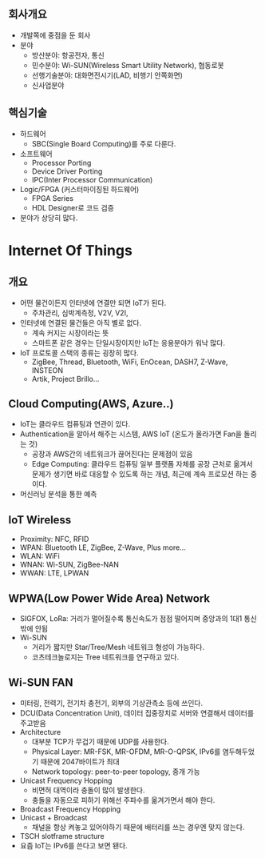 ## 회사개요

* 개발쪽에 중점을 둔 회사
* 분야
  * 방산분야: 항공전자, 통신
  * 민수분야: Wi-SUN(Wireless Smart Utility Network), 협동로봇
  * 선행기술분야: 대화면전시기(LAD, 비행기 안쪽화면)
  * 신사업분야

## 핵심기술

* 하드웨어
  * SBC(Single Board Computing)를 주로 다룬다.
* 소프트웨어
  * Processor Porting
  * Device Driver Porting
  * IPC(Inter Processor Communication)
* Logic/FPGA (커스터마이징된 하드웨어)
  * FPGA Series
  * HDL Designer로 코드 검증
* 분야가 상당히 많다.

# Internet Of Things

## 개요

* 어떤 물건이든지 인터넷에 연결만 되면 IoT가 된다.
  * 주차관리, 심박계측정, V2V, V2I, 
* 인터넷에 연결된 물건들은 아직 별로 없다.
  * 계속 커지는 시장이라는 뜻
  * 스마트폰 같은 경우는 단일시장이지만 IoT는 응용분야가 워낙 많다.
* IoT 프로토콜 스택의 종류는 굉장히 많다.
  * ZigBee, Thread, Bluetooth, WiFi, EnOcean, DASH7, Z-Wave, INSTEON
  * Artik, Project Brillo...



## Cloud Computing(AWS, Azure..)

* IoT는 클라우드 컴퓨팅과 연관이 있다.
* Authentication을 알아서 해주는 시스템, AWS IoT (온도가 올라가면 Fan을 돌리는 것)
  * 공장과 AWS간의 네트워크가 끊어진다는 문제점이 있음
  * Edge Computing: 클라우드 컴퓨팅 일부 플랫폼 자체를 공장 근처로 옮겨서 문제가 생기면 바로 대응할 수 있도록 하는 개념, 최근에 계속 프로모션 하는 중이다.
* 머신러닝 분석을 통한 예측



## IoT Wireless

* Proximity: NFC, RFID
* WPAN: Bluetooth LE, ZigBee, Z-Wave, Plus more...
* WLAN: WiFi
* WNAN: Wi-SUN, ZigBee-NAN
* WWAN: LTE, LPWAN



## WPWA(Low Power Wide Area) Network

* SIGFOX, LoRa: 거리가 멀어질수록 통신속도가 점점 떨어지며 중앙과의 1대1 통신밖에 안됨
* Wi-SUN
  * 거리가 짧지만 Star/Tree/Mesh 네트워크 형성이 가능하다.
  * 코츠테크놀로지는 Tree 네트워크를 연구하고 있다.



## Wi-SUN FAN

* 미터링, 전력기, 전기차 충전기, 외부의 기상관측소 등에 쓰인다.
* DCU(Data Concentration Unit), 데이터 집중장치로 서버와 연결해서 데이터를 주고받음
* Architecture
  * 대부분 TCP가 무겁기 때문에 UDP를 사용한다.
  * Physical Layer: MR-FSK, MR-OFDM, MR-O-QPSK, IPv6를 염두해두었기 때문에 2047바이트가 최대
  * Network topology: peer-to-peer topology, 중개 가능
* Unicast Frequency Hopping
  * 비면허 대역이라 충돌이 많이 발생한다.
  * 충돌을 자동으로 피하기 위해선 주파수를 옮겨가면서 해야 한다.
* Broadcast Frequency Hopping
* Unicast + Broadcast
  * 채널을 항상 켜놓고 있어야하기 때문에 배터리를 쓰는 경우엔 맞지 않는다.
* TSCH slotframe structure
* 요즘 IoT는 IPv6를 쓴다고 보면 됀다.
